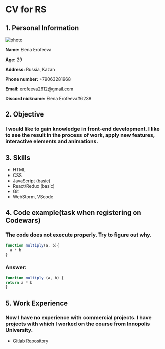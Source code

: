 # CV for RS

## 1. Personal Information 

![photo](https://avatars.githubusercontent.com/u/92882786?v=4)

__Name:__ Elena Erofeeva 

__Age:__ 29

__Address:__ Russia, Kazan

__Phone number:__ +79063281968

__Email:__ erofeeva2612@gmail.com

__Discord nickname:__ Elena Erofeeva#6238

## 2. Objective

### I would like to gain knowledge in front-end development. I like to see the result in the process of work, apply new features, interactive elements and animations.

## 3. Skills

* HTML
* CSS
* JavaScript (basic)
* React/Redux (basic)
* Git
* WebStorm, VScode

## 4. Code example(task when registering on Codewars)

### The code does not execute properly. Try to figure out why.

```JavaScript 
function multiply(a, b){
  a * b
}
```

### Answer:

```JavaScript 
function multiply (a, b) {
return a * b
}
```
## 5. Work Experience

### Now I have no experience with commercial projects. I have projects with which I worked on the course from Innopolis University.

* [Gitlab Repository](https://gitlab.com/elena2602/erofeeva_elena_pcs_frontend_21_09_homeworks/-/tree/develop)






